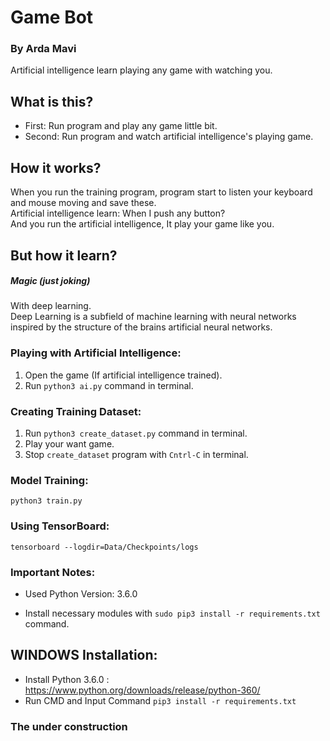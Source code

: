 # Game Bot
### By Arda Mavi

Artificial intelligence learn playing any game with watching you.

## What is this?
- First: Run program and play any game little bit.
- Second: Run program and watch artificial intelligence's playing game.

## How it works?
When you run the training program, program start to listen your keyboard and mouse moving and save these.<br>
Artificial intelligence learn: When I push any button?<br/>
And you run the artificial intelligence, It play your game like you.

## But how it learn?
##### Magic (just joking)
With deep learning.<br/>
Deep Learning is a subfield of machine learning with neural networks inspired by the structure of the brains artificial neural networks.

### Playing with Artificial Intelligence:
1. Open the game (If artificial intelligence trained).
2. Run `python3 ai.py` command in terminal.

### Creating Training Dataset:
1. Run `python3 create_dataset.py` command in terminal.
2. Play your want game.
3. Stop `create_dataset` program with `Cntrl-C` in terminal.

### Model Training:
`python3 train.py`

### Using TensorBoard:
`tensorboard --logdir=Data/Checkpoints/logs`

### Important Notes:
- Used Python Version: 3.6.0

- Install necessary modules with `sudo pip3 install -r requirements.txt` command.

## WINDOWS Installation:
- Install Python 3.6.0 : https://www.python.org/downloads/release/python-360/
- Run CMD and Input Command `pip3 install -r requirements.txt`

### The under construction
